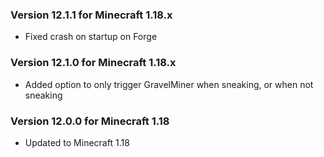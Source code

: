 ### Version 12.1.1 for Minecraft 1.18.x

- Fixed crash on startup on Forge

### Version 12.1.0 for Minecraft 1.18.x

- Added option to only trigger GravelMiner when sneaking, or when not sneaking

### Version 12.0.0 for Minecraft 1.18

- Updated to Minecraft 1.18